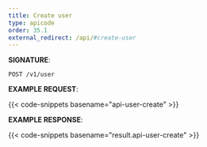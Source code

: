 ```yaml
---
title: Create user
type: apicode
order: 35.1
external_redirect: /api/#create-user
---
```


**SIGNATURE**:

`POST /v1/user`

**EXAMPLE REQUEST**:

{{< code-snippets basename="api-user-create" >}}

**EXAMPLE RESPONSE**:

{{< code-snippets basename="result.api-user-create" >}}

